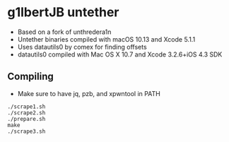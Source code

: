 # g1lbertJB untether

- Based on a fork of unthredera1n
- Untether binaries compiled with macOS 10.13 and Xcode 5.1.1
- Uses datautils0 by comex for finding offsets
- datautils0 compiled with Mac OS X 10.7 and Xcode 3.2.6+iOS 4.3 SDK

## Compiling

- Make sure to have jq, pzb, and xpwntool in PATH

```
./scrape1.sh
./scrape2.sh
./prepare.sh
make
./scrape3.sh
```
